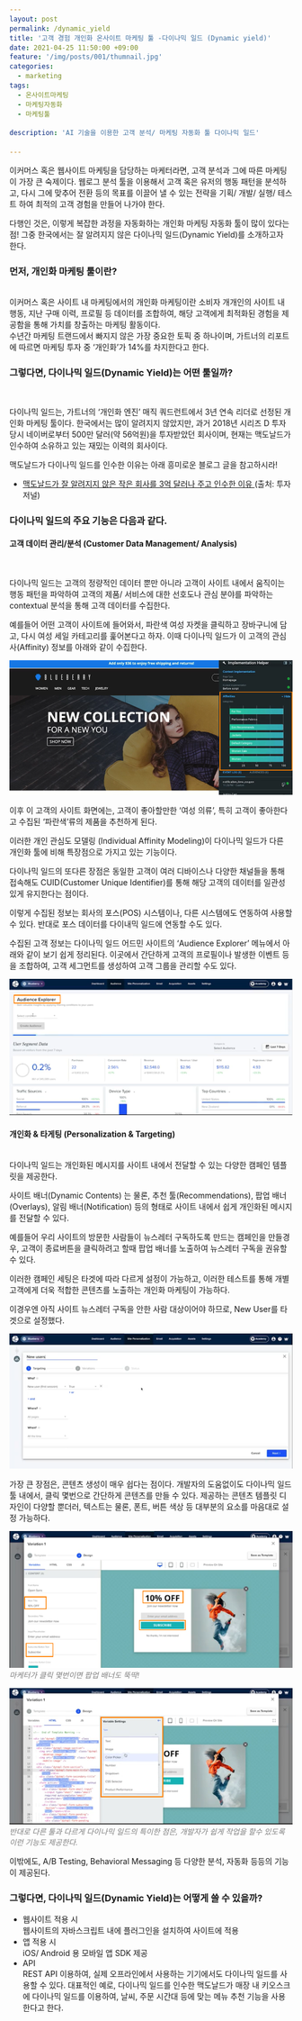 ```yaml
---
layout: post
permalink: /dynamic_yield
title: '고객 경험 개인화 온사이트 마케팅 툴 -다이나믹 일드 (Dynamic yield)'
date: 2021-04-25 11:50:00 +09:00
feature: '/img/posts/001/thumnail.jpg'
categories:
  - marketing
tags:
  - 온사이트마케팅
  - 마케팅자동화
  - 마케팅툴

description: 'AI 기술을 이용한 고객 분석/ 마케팅 자동화 툴 다이나믹 일드'

---
```


이커머스 혹은 웹사이트 마케팅을 담당하는 마케터라면, 고객 분석과 그에 따른 마케팅이 가장 큰 숙제이다. 웹로그 분석 툴을 이용해서 고객 혹은 유저의 행동 패턴을 분석하고, 다시 그에 맞추어 전환 등의 목표를 이끌어 낼 수 있는 전략을 기획/ 개발/ 실행/ 테스트 하여 최적의 고객 경험을 만들어 나가야 한다.

다행인 것은, 이렇게 복잡한 과정을 자동화하는 개인화 마케팅 자동화 툴이 많이 있다는 점! 그중 한국에서는 잘 알려지지 않은 다이나믹 일드(Dynamic Yield)를 소개하고자 한다.

<h3> 먼저, 개인화 마케팅 툴이란?</h3><br>
이커머스 혹은 사이트 내 마케팅에서의 개인화 마케팅이란 소비자 개개인의 사이트 내 행동, 지난 구매 이력, 프로필 등 데이터를 조합하여, 해당 고객에게 최적화된 경험을 제공함을 통해 가치를 창출하는 마케팅 활동이다.
<br>
수년간 마케팅 트랜드에서 빠지지 않은 가장 중요한 토픽 중 하나이며, 가트너의 리포트에 따르면 마케팅 투자 중 ‘개인화’가 14%를 차지한다고 한다.

<h3> 그렇다면, 다이나믹 일드(Dynamic Yield)는 어떤 툴일까?</h3><br>

다이나믹 일드는, 가트너의 ‘개인화 엔진’ 매직 쿼드런트에서 3년 연속 리더로 선정된 개인화 마케팅 툴이다. 한국에서는 많이 알려지지 않았지만, 과거 2018년 시리즈 D 투자 당시 네이버로부터 500만 달러(약 56억원)을 투자받았던 회사이며, 현재는 맥도날드가 인수하여 소유하고 있는 재밌는 이력의 회사이다.

맥도날드가 다이나믹 일드를 인수한 이유는 아래 흥미로운 블로그 글을 참고하시라!

* [맥도날드가 잘 알려지지 않은 작은 회사를 3억 달러나 주고 인수한 이유 ](https://toozajournal.tistory.com/793) (출처: 투자저널)

<h3>다이나믹 일드의 주요 기능은 다음과 같다. </h3>

<h4> 고객 데이터 관리/분석 (Customer Data Management/ Analysis)</h4><br>

다이나믹 일드는 고객의 정량적인 데이터 뿐만 아니라 고객이 사이트 내에서 움직이는 행동 패턴을 파악하여 고객의 제품/ 서비스에 대한 선호도나 관심 분야를 파악하는 contextual 분석을 통해 고객 데이터를 수집한다.  

예를들어 어떤 고객이 사이트에 들어와서, 파란색 여성 자켓을 클릭하고 장바구니에 담고, 다시 여성 세일 카테고리를 훑어본다고 하자. 이때 다이나믹 일드가 이 고객의 관심사(Affinity) 정보를 아래와 같이 수집한다.

![dynamic yield data](/img/posts/004/1_data.png)<br>

이후 이 고객의 사이트 화면에는, 고객이 좋아할만한 ‘여성 의류’, 특히 고객이 좋아한다고 수집된 ‘파란색’류의 제품을 추천하게 된다.

이러한 개인 관심도 모델링 (Individual Affinity Modeling)이 다이나믹 일드가 다른 개인화 툴에 비해 특장점으로 가지고 있는 기능이다.

다이나믹 일드의 또다른 장점은 동일한 고객이 여러 디바이스나 다양한 채널들을 통해 접속해도 CUID(Customer Unique Identifier)를 통해 해당 고객의 데이터를 일관성있게 유지한다는 점이다.

이렇게 수집된 정보는 회사의 포스(POS) 시스템이나, 다른 시스템에도 연동하여 사용할 수 있다. 반대로 포스 데이터를 다이내믹 일드에 연동할 수도 있다.

수집된 고객 정보는 다이나믹 일드 어드민 사이트의 ‘Audience Explorer’ 메뉴에서 아래와 같이 보기 쉽게 정리된다. 이곳에서 간단하게 고객의 프로필이나 발생한 이벤트 등을 조합하여, 고객 세그먼트를 생성하여 고객 그룹을 관리할 수도 있다.

![dynamic yield audience](/img/posts/004/2_audience.png)<br>


<h4> 개인화 & 타게팅 (Personalization & Targeting)</h4><br>
다이나믹 일드는 개인화된 메시지를 사이트 내에서 전달할 수 있는 다양한 캠페인 템플릿을 제공한다.

사이트 배너(Dynamic Contents) 는 물론, 추천 툴(Recommendations), 팝업 배너(Overlays), 알림 배너(Notification) 등의 형태로 사이트 내에서 쉽게 개인화된 메시지를 전달할 수 있다.


예를들어 우리 사이트의 방문한 사람들이 뉴스레터 구독하도록 만드는 캠페인을 만들경우, 고객이 종료버튼을 클릭하려고 할때 팝업 배너를 노출하여 뉴스레터 구독을 권유할 수 있다.

이러한 캠페인 세팅은 타겟에 따라 다르게 설정이 가능하고, 이러한 테스트를 통해 개별 고객에게 더욱 적합한 콘텐츠를 노출하는 개인화 마케팅이 가능하다.

이경우엔 아직 사이트 뉴스레터 구독을 안한 사람 대상이어야 하므로, New User를 타겟으로 설정했다.

![dynamic yield target](/img/posts/004/4_target.png)<br>

가장 큰 장점은, 콘텐츠 생성이 매우 쉽다는 점이다. 개발자의 도움없이도 다이나믹 일드 툴 내에서, 클릭 몇번으로 간단하게 콘텐츠를 만들 수 있다. 제공하는 콘텐츠 템플릿 디자인이 다양할 뿐더러, 텍스트는 물론, 폰트, 버튼 색상 등 대부분의 요소를 마음대로 설정 가능하다.


![dynamic yield design](/img/posts/004/5_design.png)<br>
<span style="color:grey; font-style:italic;font-size:10pt;">마케터가 클릭 몇번이면 팝업 배너도 뚝딱! </span>

![dynamic yield developer](/img/posts/004/6_developer.png)<br>
<span style="color:grey; font-style:italic; font-size:10pt;">반대로 다른 툴과 다르게 다이나믹 일드의 특이한 점은, 개발자가 쉽게 작업을 할수 있도록 이런 기능도 제공한다. </span>


이밖에도, A/B Testing, Behavioral Messaging 등 다양한 분석, 자동화 등등의 기능이 제공된다.

<h3> 그렇다면, 다이나믹 일드(Dynamic Yield)는 어떻게 쓸 수 있을까?</h3>

 *  웹사이트 적용 시<br>
웹사이트의 자바스크립트 내에 플러그인을 설치하여 사이트에 적용
 *	앱 적용 시 <br>
iOS/ Android 용 모바일 앱 SDK 제공
 * 	API <br>
REST API 이용하여, 실제 오프라인에서 사용하는 기기에서도 다이나믹 일드를 사용할 수 있다. 대표적인 예로, 다이나믹 일드를 인수한 맥도날드가 매장 내 키오스크에 다이나믹 일드를 이용하여, 날씨, 주문 시간대 등에 맞는 메뉴 추천 기능을 사용한다고 한다.
